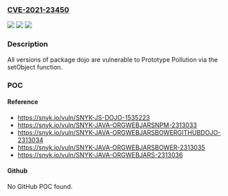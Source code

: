 ### [CVE-2021-23450](https://cve.mitre.org/cgi-bin/cvename.cgi?name=CVE-2021-23450)
![](https://img.shields.io/static/v1?label=Product&message=dojo&color=blue)
![](https://img.shields.io/static/v1?label=Version&message=%3E%3D%200%20&color=brighgreen)
![](https://img.shields.io/static/v1?label=Vulnerability&message=Prototype%20Pollution&color=brighgreen)

### Description

All versions of package dojo are vulnerable to Prototype Pollution via the setObject function.

### POC

#### Reference
- https://snyk.io/vuln/SNYK-JS-DOJO-1535223
- https://snyk.io/vuln/SNYK-JAVA-ORGWEBJARSNPM-2313033
- https://snyk.io/vuln/SNYK-JAVA-ORGWEBJARSBOWERGITHUBDOJO-2313034
- https://snyk.io/vuln/SNYK-JAVA-ORGWEBJARSBOWER-2313035
- https://snyk.io/vuln/SNYK-JAVA-ORGWEBJARS-2313036

#### Github
No GitHub POC found.

